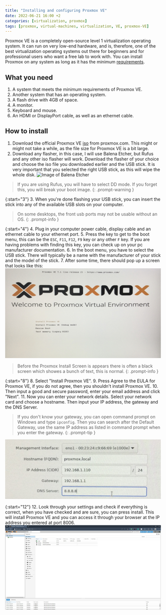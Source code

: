 ```yaml
---
title: "Installing and configuring Proxmox VE"
date: 2022-06-21 16:00 +2
categories: [virtualization, proxmox]
tags: [proxmox, virtual-machines, virtualization, VE, proxmox-VE]    
---
```

Proxmox VE is a completely open-source level 1 virtualization operating system. It can run on very low-end hardware, and is, therefore, one of the best virtualization operating systems out there for beginners and for professional users who want a free lab to work with. You can install Proxmox on any system as long as it has the minimum [requirements](https://www.proxmox.com/en/proxmox-ve/requirements).

## What you need
1. A system that meets the minimum requirements of Proxmox VE.
2. Another system that has an operating system.
3. A flash drive with 4GB of space.
4. A monitor.
5. Keyboard and mouse.
6. An HDMI or DisplayPort cable, as well as an ethernet cable.

## How to install
1. Download the official Proxmox VE [iso](https://www.proxmox.com/en/downloads/category/iso-images-pve) from proxmox.com. This might or might not take a while, as the file size for Proxmox VE is a bit large.
2. Download any flasher, in this case, I will use Balena Etcher, but Rufus and any other iso flasher will work. Download the flasher of your choice and choose the iso file you downloaded earlier and the USB stick. It is very important that you selected the right USB stick, as this will wipe the whole disk.
![Image of Balena Etcher](https://www.balena.io/static/steps-8006dca57323756b1b84fb9408742409.gif)

> If you are using Rufus, you will have to select DD mode. If you forget this, you will break your boot image.
{: .prompt-warning }

{:start="3"}
3. When you're done flashing your USB stick, you can insert the stick into any of the available USB slots on your computer. 

> On some desktops, the front usb ports may not be usable without an OS.
{: .prompt-info }

{:start="4"}
4. Plug in your computer power cable, display cable and an ethernet cable to your ethernet port.
5. Press the key to get to the boot menu, this can be the `ESC`, `F11`, `F12`, `F9` key or any other `F` key. If you are having problems with finding this key, you can check up on your pc manufacturer documentation.
6. In the boot menu, you have to select the USB stick. There will typically be a name with the manufacturer of your stick and the model of the stick.
7. After some time, there should pop up a screen that looks like this:
![Picture of Proxmox Install Screen](https://raw.githubusercontent.com/LucasoDevDotTk/.github/main/img/blog_website/_posts/2022-06-21-install-proxmox-ve/IMG_E5711.JPG)

> Before the Proxmox Install Screen is appears there is often a black screen which showes a bunch of text, this is normal.
{: .prompt-info }

{:start="8"}
8. Select "Install Proxmox VE". 
9. Press Agree to the EULA for Proxmox VE, if you do not agree, then you shouldn't install Proxmox VE.
10. Then input a good and secure password, enter your email address and click "Next".
11. Now you can enter your network details. Select your network card and choose a hostname. Then input your IP address, the gateway and the DNS Server.

> If you don't know your gateway, you can open command prompt on Windows and type `ipconfig`. Then you can search after the Default Gateway, use the same IP address as listed in command prompt when you enter the gateway.
{: .prompt-tip }

![Picture of network options in PVE](https://raw.githubusercontent.com/LucasoDevDotTk/.github/main/img/blog_website/_posts/2022-06-21-install-proxmox-ve/IMG_E5715.JPG)

{:start="12"}
12. Look through your settings and check if everything is correct, when you have checked and are sure, you can press install. This will install Proxmox VE and you can access it through your browser at the IP address you entered at port 8006.
![Proxmox in the Browser](https://raw.githubusercontent.com/LucasoDevDotTk/.github/main/img/blog_website/_posts/2022-06-21-install-proxmox-ve/Screenshot%202022-06-21%20195426.jpg)
